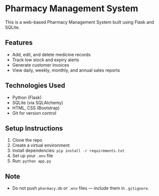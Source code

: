 # Pharmacy Management System

This is a web-based Pharmacy Management System built using Flask and SQLite.

## Features
- Add, edit, and delete medicine records
- Track low stock and expiry alerts
- Generate customer invoices
- View daily, weekly, monthly, and annual sales reports

## Technologies Used
- Python (Flask)
- SQLite (via SQLAlchemy)
- HTML, CSS (Bootstrap)
- Git for version control

## Setup Instructions
1. Clone the repo
2. Create a virtual environment
3. Install dependencies: `pip install -r requirements.txt`
4. Set up your `.env` file
5. Run: `python app.py`

## Note
- Do not push `pharmacy.db` or `.env` files — include them in `.gitignore`.
